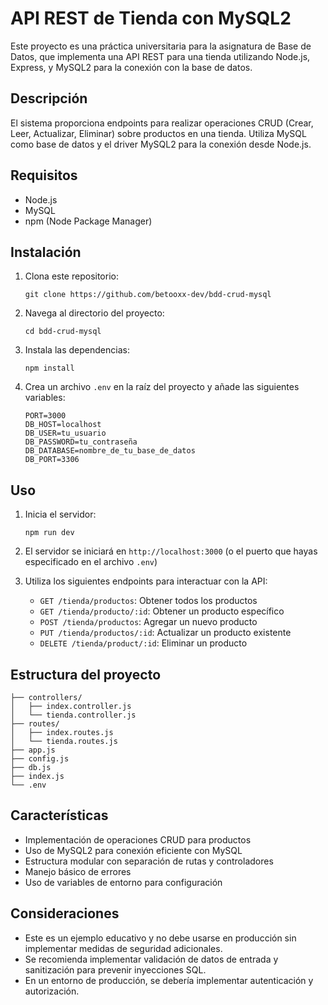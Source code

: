 # API REST de Tienda con MySQL2

Este proyecto es una práctica universitaria para la asignatura de Base de Datos, que implementa una API REST para una tienda utilizando Node.js, Express, y MySQL2 para la conexión con la base de datos.

## Descripción

El sistema proporciona endpoints para realizar operaciones CRUD (Crear, Leer, Actualizar, Eliminar) sobre productos en una tienda. Utiliza MySQL como base de datos y el driver MySQL2 para la conexión desde Node.js.

## Requisitos

- Node.js
- MySQL
- npm (Node Package Manager)

## Instalación

1. Clona este repositorio:
   ```
   git clone https://github.com/betooxx-dev/bdd-crud-mysql
   ```
2. Navega al directorio del proyecto:
   ```
   cd bdd-crud-mysql
   ```
3. Instala las dependencias:
   ```
   npm install
   ```
4. Crea un archivo `.env` en la raíz del proyecto y añade las siguientes variables:
   ```
   PORT=3000
   DB_HOST=localhost
   DB_USER=tu_usuario
   DB_PASSWORD=tu_contraseña
   DB_DATABASE=nombre_de_tu_base_de_datos
   DB_PORT=3306
   ```

## Uso

1. Inicia el servidor:
   ```
   npm run dev
   ```
2. El servidor se iniciará en `http://localhost:3000` (o el puerto que hayas especificado en el archivo `.env`)

3. Utiliza los siguientes endpoints para interactuar con la API:

   - `GET /tienda/productos`: Obtener todos los productos
   - `GET /tienda/producto/:id`: Obtener un producto específico
   - `POST /tienda/productos`: Agregar un nuevo producto
   - `PUT /tienda/productos/:id`: Actualizar un producto existente
   - `DELETE /tienda/product/:id`: Eliminar un producto

## Estructura del proyecto

```
├── controllers/
│   ├── index.controller.js
│   └── tienda.controller.js
├── routes/
│   ├── index.routes.js
│   └── tienda.routes.js
├── app.js
├── config.js
├── db.js
├── index.js
└── .env
```

## Características

- Implementación de operaciones CRUD para productos
- Uso de MySQL2 para conexión eficiente con MySQL
- Estructura modular con separación de rutas y controladores
- Manejo básico de errores
- Uso de variables de entorno para configuración

## Consideraciones

- Este es un ejemplo educativo y no debe usarse en producción sin implementar medidas de seguridad adicionales.
- Se recomienda implementar validación de datos de entrada y sanitización para prevenir inyecciones SQL.
- En un entorno de producción, se debería implementar autenticación y autorización.
